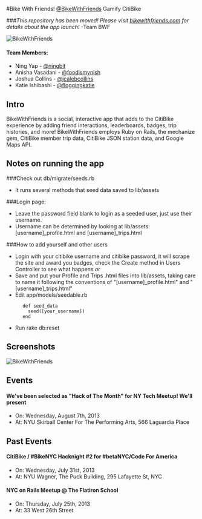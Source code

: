 #Bike With Friends! [@BikeWithFriends](http://twitter.com/bikewithfriends)
Gamify CitiBike

###*This repository has been moved! Please visit [bikewithfriends.com](http://bikewithfriends.com) for details about the app launch!* -Team BWF

![BikeWithFriends](http://ningbit.github.io/images/bwf-stats.png)

#### Team Members:
- Ning Yap - [@ningbit](http://twitter.com/ningbit)
- Anisha Vasadani - [@foodismynish](http://twitter.com/foodismynish)
- Joshua Collins - [@jcalebcollins](http://twitter.com/jcalebcollins)
- Katie Ishibashi - [@floggingkatie](http://twitter.com/floggingkatie)

## Intro
BikeWithFriends is a social, interactive app that adds to the CitiBike experience by adding friend interactions, leaderboards, badges, trip histories, and more!
BikeWithFriends employs Ruby on Rails, the mechanize gem, CitiBike member trip data, CitiBike JSON station data, and Google Maps API.

## Notes on running the app

###Check out db/migrate/seeds.rb
- It runs several methods that seed data saved to lib/assets

###Login page:
- Leave the password field blank to login as a seeded user, just use their username.
- Username can be determined by looking at lib/assets: [username]_profile.html and [username]_trips.html

###How to add yourself and other users
- Login with your citibike username and citibike password, it will scrape the site and award you badges, check the Create method in Users Controller to see what happens
*or*
- Save and put your Profile and Trips .html files into lib/assets, taking care to name it following the conventions of "[username]\_profile.html" and "[username]\_trips.html"
- Edit app/models/seedable.rb

````
      def seed_data
        seed([your_username])
      end
````
      
- Run rake db:reset

## Screenshots

![BikeWithFriends](http://ningbit.github.io/images/bwf-maps.png)

## Events

#### We've been selected as "Hack of The Month" for NY Tech Meetup! We'll present
- On: Wednesday, August 7th, 2013
- At: NYU Skirball Center For The Performing Arts, 566 Laguardia Place

## Past Events

#### CitiBike / #BikeNYC Hacknight #2 for #betaNYC/Code For America

- On: Wednesday, July 31st, 2013
- At: NYU Wagner, The Puck Building, 295 Lafayette St, NYC

#### NYC on Rails Meetup @ The Flatiron School

- On: Thursday, July 25th, 2013
- At: 33 West 26th Street
